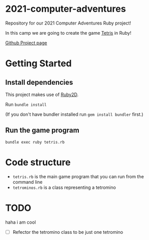 # 2021-computer-adventures

Repository for our 2021 Computer Adventures Ruby project!

In this camp we are going to create the game [Tetris](https://en.wikipedia.org/wiki/Tetris) in Ruby!

[Github Project page](https://github.com/MinecraftU/2021-computer-adventures/projects/1)

# Getting Started

## Install dependencies

This project makes use of [Ruby2D](https://github.com/ruby2d/ruby2d).

Run `bundle install`

(If you don't have bundler installed run `gem install bundler` first.)

## Run the game program

`bundle exec ruby tetris.rb`

# Code structure

* `tetris.rb` is the main game program that you can run from the command line
* `tetrominos.rb` is a class representing a tetromino

# TODO



haha i am cool
- [ ] Refector the tetromino class to be just one tetromino

